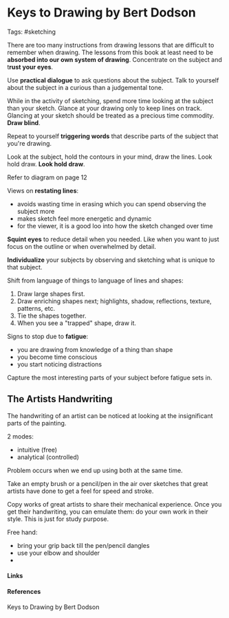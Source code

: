 # Keys to Drawing by Bert Dodson
Tags: #sketching

There are too many instructions from drawing lessons that are difficult to remember when drawing. The lessons from this book at least need to be **absorbed into our own system of drawing**. Concentrate on the subject and t**rust your eyes**.

Use **practical dialogue** to ask questions about the subject. Talk to yourself about the subject in a curious than a judgemental tone.

While in the activity of sketching, spend more time looking at the subject than your sketch. Glance at your drawing only to keep lines on track. Glancing at your sketch should be treated as a precious time commodity. **Draw blind**.

Repeat to yourself **triggering words** that describe parts of the subject that you're drawing.

Look at the subject, hold the contours in your mind, draw the lines. Look hold draw. **Look hold draw**.

Refer to diagram on page 12

Views on **restating lines**:
- avoids wasting time in erasing which you can spend observing the subject more
- makes sketch feel more energetic and dynamic
- for the viewer, it is a good loo into how the sketch changed over time

**Squint eyes** to reduce detail when you needed. Like when you want to just focus on the outline or when overwhelmed by detail.

**Individualize** your subjects by observing and sketching what is unique to that subject.

Shift from language of things to language of lines and shapes:
1. Draw large shapes first.
2. Draw enriching shapes next; highlights, shadow, reflections, texture, patterns, etc.
3. Tie the shapes together.
4. When you see a "trapped" shape, draw it.

Signs to stop due to **fatigue**:
- you are drawing from knowledge of a thing than shape
- you become time conscious
- you start noticing distractions

Capture the most interesting parts of your subject before fatigue sets in.


## The Artists Handwriting

The handwriting of an artist can be noticed at looking at the insignificant parts of the painting.

2 modes:
- intuitive (free)
- analytical (controlled)

Problem occurs when we end up using both at the same time.

Take an empty brush or a pencil/pen in the air over sketches that great artists have done to get a feel for speed and stroke.

Copy works of great artists to share their mechanical experience. Once you get their handwriting, you can emulate them: do your own work in their style. This is just for study purpose.

Free hand: 
- bring your grip back till the pen/pencil dangles
- use your elbow and shoulder
- 

#### Links

#### References
Keys to Drawing by Bert Dodson